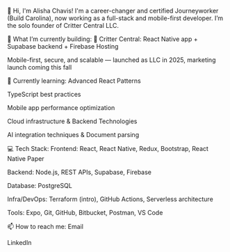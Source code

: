 👋 Hi, I'm Alisha Chavis!
I'm a career-changer and certified Journeyworker (Build Carolina), now working as a full-stack and mobile-first developer. I’m the solo founder of Critter Central LLC.

🔭 What I’m currently building:
🐾 Critter Central: React Native app + Supabase backend + Firebase Hosting

Mobile-first, secure, and scalable — launched as LLC in 2025, marketing launch coming this fall

🌱 Currently learning:
Advanced React Patterns

TypeScript best practices

Mobile app performance optimization

Cloud infrastructure & Backend Technologies

AI integration techniques & Document parsing

💻 Tech Stack:
Frontend: React, React Native, Redux, Bootstrap, React Native Paper

Backend: Node.js, REST APIs, Supabase, Firebase

Database: PostgreSQL

Infra/DevOps: Terraform (intro), GitHub Actions, Serverless architecture

Tools: Expo, Git, GitHub, Bitbucket, Postman, VS Code

📫 How to reach me:
Email

LinkedIn

